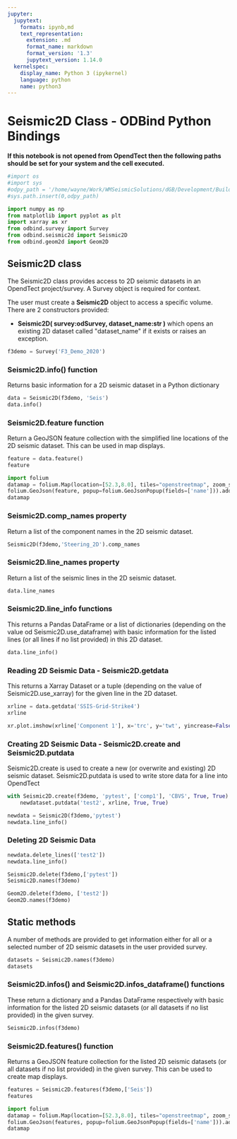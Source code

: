 ```yaml
---
jupyter:
  jupytext:
    formats: ipynb,md
    text_representation:
      extension: .md
      format_name: markdown
      format_version: '1.3'
      jupytext_version: 1.14.0
  kernelspec:
    display_name: Python 3 (ipykernel)
    language: python
    name: python3
---
```


# Seismic2D Class - ODBind Python Bindings


**If this notebook is not opened from OpendTect then the following paths should be set for your system and the cell executed.**

```python
#import os
#import sys
#odpy_path = '/home/wayne/Work/WMSeismicSolutions/dGB/Development/Build/bin/od7.0/bin/python'
#sys.path.insert(0,odpy_path)
```

```python tags=[]
import numpy as np
from matplotlib import pyplot as plt
import xarray as xr
from odbind.survey import Survey
from odbind.seismic2d import Seismic2D
from odbind.geom2d import Geom2D
```

## Seismic2D class

The Seismic2D class provides access to 2D seismic datasets in an OpendTect project/survey. A Survey object is required for context.

The user must create a **Seismic2D** object to access a specific volume. There are 2 constructors provided:
-   **Seismic2D( survey:odSurvey, dataset_name:str )** which opens an existing 2D dataset called "dataset_name" if it exists or raises an exception.


```python
f3demo = Survey('F3_Demo_2020')
```

### Seismic2D.info() function
Returns basic information for a 2D seismic dataset in a Python dictionary

```python
data = Seismic2D(f3demo, 'Seis')
data.info()
```

### Seismic2D.feature function
Return a GeoJSON feature collection with the simplified line locations of the 2D seismic dataset. This can be used in map displays.

```python
feature = data.feature()
feature
```

```python
import folium
datamap = folium.Map(location=[52.3,8.0], tiles="openstreetmap", zoom_start = 6, min_lat=-90, max_lat=90, min_lon=-180, max_lon=180, max_bounds=True, maxBoundsViscosity=1)
folium.GeoJson(feature, popup=folium.GeoJsonPopup(fields=['name'])).add_to(datamap)
datamap
```

### Seismic2D.comp_names property

Return a list of the component names in the 2D seismic dataset.

```python
Seismic2D(f3demo,'Steering_2D').comp_names
```

### Seismic2D.line_names property
Return a list of the seismic lines in the 2D seismic dataset.

```python
data.line_names
```

### Seismic2D.line_info functions
This returns a Pandas DataFrame or a list of dictionaries (depending on the value od Seismic2D.use_dataframe) with basic information for the listed lines (or all lines if no list provided) in this 2D dataset.

```python
data.line_info()
```

### Reading 2D Seismic Data - Seismic2D.getdata

This returns a Xarray Dataset or a tuple (depending on the value of Seismic2D.use_xarray) for the given line in the 2D dataset.

```python
xrline = data.getdata('SSIS-Grid-Strike4')
xrline
```

```python
xr.plot.imshow(xrline['Component 1'], x='trc', y='twt', yincrease=False, cmap='Greys')
```

### Creating 2D Seismic Data - Seismic2D.create and Seismic2D.putdata

Seismic2D.create is used to create a new (or overwrite and existing) 2D seismic dataset.
Seismic2D.putdata is used to write store data for a line into OpendTect

```python
with Seismic2D.create(f3demo, 'pytest', ['comp1'], 'CBVS', True, True) as newdataset:
    newdataset.putdata('test2', xrline, True, True)

newdata = Seismic2D(f3demo,'pytest')
newdata.line_info()
```

### Deleting 2D Seismic Data

```python
newdata.delete_lines(['test2'])
newdata.line_info()
```

```python
Seismic2D.delete(f3demo,['pytest'])
Seismic2D.names(f3demo)
```

```python
Geom2D.delete(f3demo, ['test2'])
Geom2D.names(f3demo)
```

## Static methods
A number of methods are provided to get information either for all or a selected number of 2D seismic datasets in the user provided survey.

```python
datasets = Seismic2D.names(f3demo)
datasets
```

### Seismic2D.infos() and Seismic2D.infos_dataframe() functions
These return a dictionary and a Pandas DataFrame respectively with basic information for the listed 2D seismic datasets (or all datasets if no list provided) in the given survey.

```python
Seismic2D.infos(f3demo)
```

### Seismic2D.features() function

Returns a GeoJSON feature collection for the listed 2D seismic datasets (or all datasets if no list provided) in the given survey. This can be used to create map displays.

```python
features = Seismic2D.features(f3demo,['Seis'])
features
```

```python
import folium
datamap = folium.Map(location=[52.3,8.0], tiles="openstreetmap", zoom_start = 6, min_lat=-90, max_lat=90, min_lon=-180, max_lon=180, max_bounds=True, maxBoundsViscosity=1)
folium.GeoJson(features, popup=folium.GeoJsonPopup(fields=['name'])).add_to(datamap)
datamap
```
